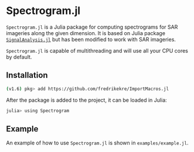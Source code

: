 # Spectrogram.jl

`Spectrogram.jl` is a Julia package for computing spectrograms for SAR imageries along the given dimension. It is based on Julia package [`SignalAnalysis.jl`](https://github.com/org-arl/SignalAnalysis.jl) but has been modified to work with SAR imageries.

`Spectrogram.jl` is capable of multithreading and will use all your CPU cores by default. 

## Installation

```bash
(v1.6) pkg> add https://github.com/fredrikekre/ImportMacros.jl
```

After the package is added to the project, it can be loaded in Julia:

```bash
julia> using Spectrogram
```

## Example

An example of how to use `Spectrogram.jl`  is shown in `examples/example.jl`.
